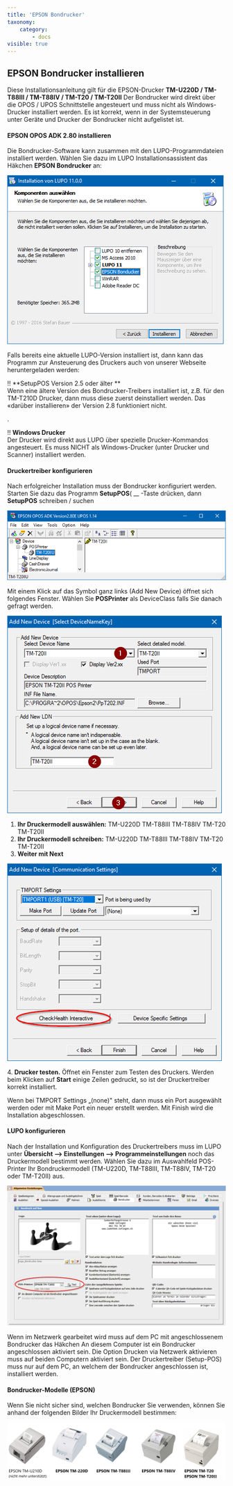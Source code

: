 ```yaml
---
title: 'EPSON Bondrucker'
taxonomy:
    category:
        - docs
visible: true
---
```


## EPSON Bondrucker installieren

Diese Installationsanleitung gilt für die EPSON-Drucker **TM-U220D / TM-T88III / TM-T88IV / TM-T20 / TM-T20II** Der Bondrucker wird direkt über die OPOS / UPOS Schnittstelle angesteuert und muss nicht als Windows-Drucker installiert werden. Es ist korrekt, wenn in der Systemsteuerung unter Geräte und Drucker der Bondrucker nicht aufgelistet ist.

#### EPSON OPOS ADK 2.80 installieren

Die Bondrucker-Software kann zusammen mit den LUPO-Programmdateien installiert werden. Wählen Sie dazu im LUPO Installationsassistent das Häkchen **EPSON Bondrucker** an:

![installation_bondrucker](../../images/installation_bondrucker.png)

Falls bereits eine aktuelle LUPO-Version installiert ist, dann kann das Programm zur Ansteuerung des Druckers auch von unserer Webseite heruntergeladen werden: 

!! **SetupPOS Version 2.5 oder älter **  
Wenn eine ältere Version des Bondrucker-Treibers installiert ist, z.B. für den TM-T210D Drucker, dann muss diese zuerst deinstalliert werden. Das «darüber installieren» der Version 2.8 funktioniert nicht.

.

!! **Windows Drucker**  
Der Drucker wird direkt aus LUPO über spezielle Drucker-Kommandos angesteuert. Es muss NICHT als Windows-Drucker (unter Drucker und Scanner) installiert werden.

#### Druckertreiber konfigurieren

Nach erfolgreicher Installation muss der Bondrucker konfiguriert werden. Starten Sie dazu das Programm **SetupPOS**( __ -Taste drücken, dann **SetupPOS** schreiben / suchen

![drucktreiber_konfigurieren](../../images/drucktreiber_konfigurieren.png)

Mit einem Klick auf das Symbol ganz links (Add New Device) öffnet sich folgendes Fenster. Wählen Sie **POSPrinter** als DeviceClass falls Sie danach gefragt werden.

![Druckmodell_hinzufuegen](../../images/Druckmodell_hinzufuegen.png)

1. **Ihr Druckermodell auswählen:** TM-U220D TM-T88III TM-T88IV TM-T20 TM-T20II
2. **Ihr Druckermodell schreiben:** TM-U220D TM-T88III TM-T88IV TM-T20 TM-T20II
3. **Weiter mit Next**

![druckmodell_testen](../../images/druckmodell_testen.png)

4\. **Drucker testen.** Öffnet ein Fenster zum Testen des Druckers. Werden beim Klicken auf **Start** einige Zeilen gedruckt, so ist der Druckertreiber korrekt installiert.

Wenn bei TMPORT Settings „(none)" steht, dann muss ein Port ausgewählt werden oder mit <span class="btn">Make Port</span> ein neuer erstellt werden. Mit <span class="btn">Finish</span> wird die Installation abgeschlossen.

#### LUPO konfigurieren

Nach der Installation und Konfiguration des Druckertreibers muss im LUPO unter **Übersicht --> Einstellungen --> Programmeinstellungen** noch das Druckermodell bestimmt werden. Wählen Sie dazu im Auswahlfeld POS-Printer Ihr Bondruckermodell (TM-U220D, TM-T88III, TM-T88IV, TM-T20 oder TM-T20II) aus.

![lupo_drucker_konfigurieren](../../images/lupo_drucker_konfigurieren.png)

Wenn im Netzwerk gearbeitet wird muss auf dem PC mit angeschlossenem Bondrucker das Häkchen An diesem Computer ist ein Bondrucker angeschlossen aktiviert sein. Die Option Drucken via Netzwerk aktivieren muss auf beiden Computern aktiviert sein. Der Druckertreiber (Setup-POS) muss nur auf dem PC, an welchem der Bondrucker angeschlossen ist, installiert werden.

#### Bondrucker-Modelle (EPSON)

Wenn Sie nicht sicher sind, welchen Bondrucker Sie verwenden, können Sie anhand der folgenden Bilder Ihr Druckermodell bestimmen:

![bondrucker_modelle](../../images/bondrucker_modelle.png)
